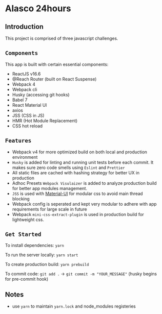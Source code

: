 # Alasco 24hours

## Introduction

This project is comprised of three javascript challenges.

## `Components`

This app is built with certain essential components:

 * ReactJS v16.6
 * @Reach Router (built on React Suspense)
 * Webpack 4 
 * Webpack cli
 * Husky (accessing git hooks)
 * Babel 7
 * React Material UI
 * axios
 * JSS (CSS in JS)
 * HMR (Hot Module Replacement)
 * CSS hot reload


## `Features`

 * Webpack v4 for more optimized build on both local and production environment
 * `Husky` is added for linting and running unit tests before each commit. It makes sure zero code smells using `Eslint` and `Prettier`
 * All static files are cached with hashing strategy for better UX in production
 * Adhoc Presets `Webpack Visulaizer` is added to analyze production build for better app modules management.
 * `JSS` is used with [Material-UI](https://github.com/mui-org/material-ui) for modular css to avoid main thread blocking
 * Webpack config is seperated and kept very modular to adhere with app requirements for large scale in future
 * Webpack `mini-css-extract-plugin` is used in production build for lightweight css.

## `Get Started`

To install dependencies:  ```yarn```

To run the server locally: ```yarn start```

To create production build:  ```yarn prebuild```

To commit code: ```git add .``` -> ```git commit -m "YOUR_MESSAGE"``` (husky begins for pre-commit hook)

## Notes
* use `yarn` to maintain `yarn.lock` and node_modules registeries
